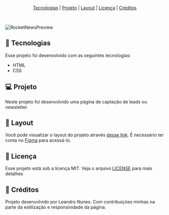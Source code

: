 <p align="center">
  <a href="#-Tecnologias">Tecnologias</a> |
  <a href="#-Projeto">Projeto</a> |
  <a href="#-Layout">Layout</a> |
  <a href="#-Licença">Licença</a> |
  <a href="#-Créditos">Créditos</a>
</p>

<br>

![RocketNewsPreview](https://user-images.githubusercontent.com/97669160/200919475-aeccf5f8-430c-4797-9d1a-9fd34dd6a8ab.PNG)

## 🚀 Tecnologias
Esse projeto foi desenvolvido com as seguintes tecnologias:

+ HTML
+ CSS

## 💻 Projeto
Neste projeto foi desenvolvido uma página de captação de leads ou newsletter.

## 🔖 Layout
Você pode visualizar o layout do projeto através <a href="https://www.figma.com/file/PFXRgE4AJYqT3QoEuAtgFH/DD-%2F-RocketNews-(Copy)">desse link</a>. É necessário ter conta no <a href="https://www.figma.com/files/recent?fuid=1102968563677691331">Figma</a> para acessá-lo.

## 📝 Licença
Esse projeto está sob a licença MIT. Veja o arquivo <a href="https://github.com/leonunesdev/RocketNews/blob/main/LICENSE">LICENSE</a> para mais detalhes

## 👋 Créditos

Projeto desenvolvido por Leandro Nunes.
Com contribuições minhas na parte da estilização e responsividade da página.
